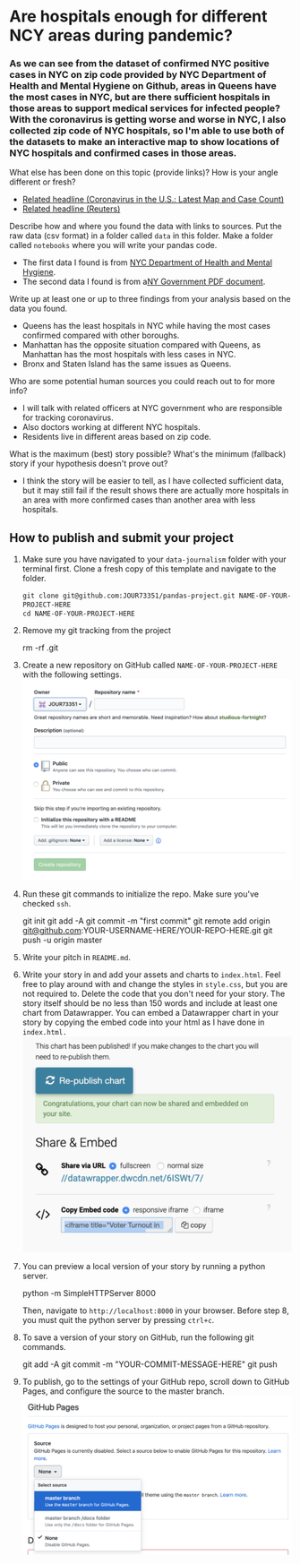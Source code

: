 # Are hospitals enough for different NCY areas during pandemic?

### As we can see from the dataset of confirmed NYC positive cases in NYC on zip code provided by NYC Department of Health and Mental Hygiene on Github, areas in Queens have the most cases in NYC, but are there sufficient hospitals in those areas to support medical services for infected people? With the coronavirus is getting worse and worse in NYC, I also collected zip code of NYC hospitals, so I'm able to use both of the datasets to make an interactive map to show locations of NYC hospitals and confirmed cases in those areas.

What else has been done on this topic (provide links)? How is your angle different or fresh?

-   [Related headline (Coronavirus in the U.S.: Latest Map and Case Count)](https://www.nytimes.com/interactive/2020/us/coronavirus-us-cases.html)
-   [Related headline (Reuters)](https://graphics.reuters.com/CHINA-HEALTH-MAP/0100B59S39E/index.html)

Describe how and where you found the data with links to sources. Put the raw data (csv format) in a folder called `data` in this folder. Make a folder called `notebooks` where you will write your pandas code.

-   The first data I found is from [NYC Department of Health and Mental Hygiene](https://github.com/baidiwang/coronavirus-data/blob/master/tests-by-zcta.csv).
-   The second data I found is from a[NY Government PDF document](https://ag.ny.gov/sites/default/files/press-releases/archived/NYSHospitalsByCounty.pdf).

Write up at least one or up to three findings from your analysis based on the data you found.

-   Queens has the least hospitals in NYC while having the most cases confirmed compared with other boroughs.
-   Manhattan has the opposite situation compared with Queens, as Manhattan has the most hospitals with less cases in NYC.
-   Bronx and Staten Island has the same issues as Queens. 

Who are some potential human sources you could reach out to for more info?

-   I will talk with related officers at NYC government who are responsible for tracking coronavirus.
-   Also doctors working at different NYC hospitals.
-   Residents live in different areas based on zip code.

What is the maximum (best) story possible? What's the minimum (fallback) story if your hypothesis doesn't prove out?

-   I think the story will be easier to tell, as I have collected sufficient data, but it may still fail if the result shows there are actually more hospitals in an area with more confirmed cases than another area with less hospitals.

## How to publish and submit your project

1.  Make sure you have navigated to your `data-journalism` folder with your terminal first. Clone a fresh copy of this template and navigate to the folder.

        git clone git@github.com:JOUR73351/pandas-project.git NAME-OF-YOUR-PROJECT-HERE
        cd NAME-OF-YOUR-PROJECT-HERE

2) Remove my git tracking from the project

    rm -rf .git

3) Create a new repository on GitHub called `NAME-OF-YOUR-PROJECT-HERE` with the following settings.
   <br>
   <img src="assets/newrepo.png" width="500">

4) Run these git commands to initialize the repo. Make sure you've checked `ssh`.

    git init
    git add -A
    git commit -m "first commit"
    git remote add origin git@github.com:YOUR-USERNAME-HERE/YOUR-REPO-HERE.git
    git push -u origin master

5) Write your pitch in `README.md`.

6) Write your story in and add your assets and charts to `index.html`. Feel free to play around with and change the styles in `style.css`, but you are not required to. Delete the code that you don't need for your story. The story itself should be no less than 150 words and include at least one chart from Datawrapper. You can embed a Datawrapper chart in your story by copying the embed code into your html as I have done in `index.html.`
   <br>
   <img src="assets/datawrapper.png" width="500">

7) You can preview a local version of your story by running a python server.

    python -m SimpleHTTPServer 8000

   Then, navigate to `http://localhost:8000` in your browser. Before step 8, you must quit the python server by pressing `ctrl+c`.

8) To save a version of your story on GitHub, run the following git commands.

    git add -A
    git commit -m "YOUR-COMMIT-MESSAGE-HERE"
    git push

9) To publish, go to the settings of your GitHub repo, scroll down to GitHub Pages, and configure the source to the master branch.
   ![GitHub Pages](assets/ghpages.png)
